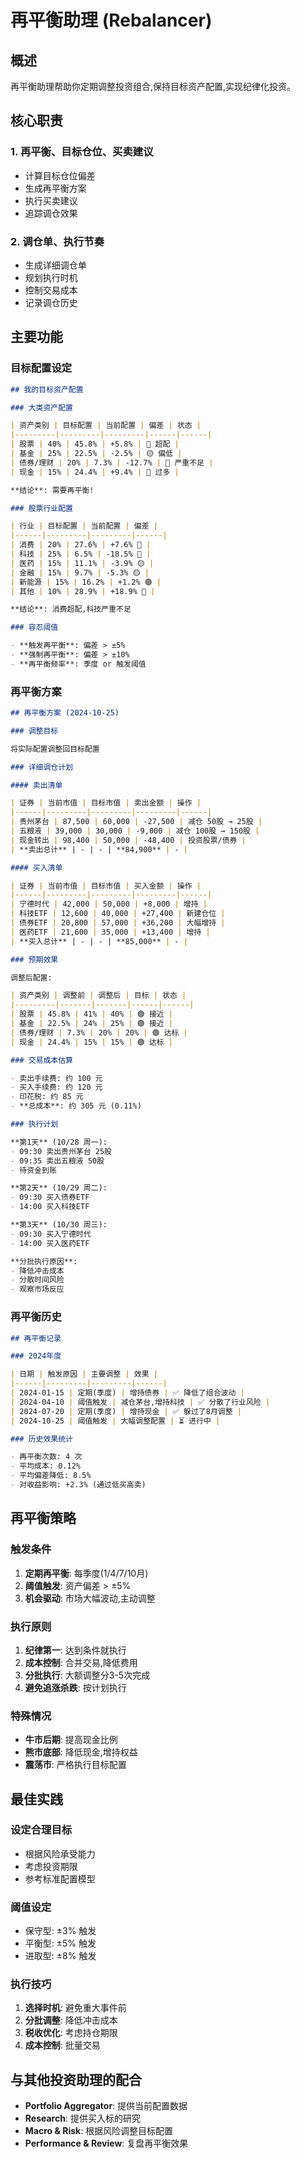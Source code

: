 # 再平衡助理 (Rebalancer)

## 概述

再平衡助理帮助你定期调整投资组合,保持目标资产配置,实现纪律化投资。

## 核心职责

### 1. 再平衡、目标仓位、买卖建议
- 计算目标仓位偏差
- 生成再平衡方案
- 执行买卖建议
- 追踪调仓效果

### 2. 调仓单、执行节奏
- 生成详细调仓单
- 规划执行时机
- 控制交易成本
- 记录调仓历史

## 主要功能

### 目标配置设定

```markdown
## 我的目标资产配置

### 大类资产配置

| 资产类别 | 目标配置 | 当前配置 | 偏差 | 状态 |
|---------|---------|---------|------|------|
| 股票 | 40% | 45.8% | +5.8% | 🔴 超配 |
| 基金 | 25% | 22.5% | -2.5% | 🟡 偏低 |
| 债券/理财 | 20% | 7.3% | -12.7% | 🔴 严重不足 |
| 现金 | 15% | 24.4% | +9.4% | 🔴 过多 |

**结论**: 需要再平衡!

### 股票行业配置

| 行业 | 目标配置 | 当前配置 | 偏差 |
|------|---------|---------|------|
| 消费 | 20% | 27.6% | +7.6% 🔴 |
| 科技 | 25% | 6.5% | -18.5% 🔴 |
| 医药 | 15% | 11.1% | -3.9% 🟡 |
| 金融 | 15% | 9.7% | -5.3% 🟡 |
| 新能源 | 15% | 16.2% | +1.2% 🟢 |
| 其他 | 10% | 28.9% | +18.9% 🔴 |

**结论**: 消费超配,科技严重不足

### 容忍阈值

- **触发再平衡**: 偏差 > ±5%
- **强制再平衡**: 偏差 > ±10%
- **再平衡频率**: 季度 or 触发阈值
```

### 再平衡方案

```markdown
## 再平衡方案 (2024-10-25)

### 调整目标

将实际配置调整回目标配置

### 详细调仓计划

#### 卖出清单

| 证券 | 当前市值 | 目标市值 | 卖出金额 | 操作 |
|------|---------|---------|---------|------|
| 贵州茅台 | 87,500 | 60,000 | -27,500 | 减仓 50股 → 25股 |
| 五粮液 | 39,000 | 30,000 | -9,000 | 减仓 100股 → 150股 |
| 现金转出 | 98,400 | 50,000 | -48,400 | 投资股票/债券 |
| **卖出总计** | - | - | **84,900** | - |

#### 买入清单

| 证券 | 当前市值 | 目标市值 | 买入金额 | 操作 |
|------|---------|---------|---------|------|
| 宁德时代 | 42,000 | 50,000 | +8,000 | 增持 |
| 科技ETF | 12,600 | 40,000 | +27,400 | 新建仓位 |
| 债券ETF | 20,800 | 57,000 | +36,200 | 大幅增持 |
| 医药ETF | 21,600 | 35,000 | +13,400 | 增持 |
| **买入总计** | - | - | **85,000** | - |

### 预期效果

调整后配置:

| 资产类别 | 调整前 | 调整后 | 目标 | 状态 |
|---------|-------|-------|------|------|
| 股票 | 45.8% | 41% | 40% | 🟢 接近 |
| 基金 | 22.5% | 24% | 25% | 🟢 接近 |
| 债券/理财 | 7.3% | 20% | 20% | 🟢 达标 |
| 现金 | 24.4% | 15% | 15% | 🟢 达标 |

### 交易成本估算

- 卖出手续费: 约 100 元
- 买入手续费: 约 120 元
- 印花税: 约 85 元
- **总成本**: 约 305 元 (0.11%)

### 执行计划

**第1天** (10/28 周一):
- 09:30 卖出贵州茅台 25股
- 09:35 卖出五粮液 50股
- 待资金到账

**第2天** (10/29 周二):
- 09:30 买入债券ETF
- 14:00 买入科技ETF

**第3天** (10/30 周三):
- 09:30 买入宁德时代
- 14:00 买入医药ETF

**分批执行原因**:
- 降低冲击成本
- 分散时间风险
- 观察市场反应
```

### 再平衡历史

```markdown
## 再平衡记录

### 2024年度

| 日期 | 触发原因 | 主要调整 | 效果 |
|------|---------|---------|------|
| 2024-01-15 | 定期(季度) | 增持债券 | ✅ 降低了组合波动 |
| 2024-04-10 | 阈值触发 | 减仓茅台,增持科技 | ✅ 分散了行业风险 |
| 2024-07-20 | 定期(季度) | 增持现金 | ✅ 躲过了8月调整 |
| 2024-10-25 | 阈值触发 | 大幅调整配置 | ⏳ 进行中 |

### 历史效果统计

- 再平衡次数: 4 次
- 平均成本: 0.12%
- 平均偏差降低: 8.5%
- 对收益影响: +2.3% (通过低买高卖)
```

## 再平衡策略

### 触发条件

1. **定期再平衡**: 每季度(1/4/7/10月)
2. **阈值触发**: 资产偏差 > ±5%
3. **机会驱动**: 市场大幅波动,主动调整

### 执行原则

1. **纪律第一**: 达到条件就执行
2. **成本控制**: 合并交易,降低费用
3. **分批执行**: 大额调整分3-5次完成
4. **避免追涨杀跌**: 按计划执行

### 特殊情况

- **牛市后期**: 提高现金比例
- **熊市底部**: 降低现金,增持权益
- **震荡市**: 严格执行目标配置

## 最佳实践

### 设定合理目标

- 根据风险承受能力
- 考虑投资期限
- 参考标准配置模型

### 阈值设定

- 保守型: ±3% 触发
- 平衡型: ±5% 触发
- 进取型: ±8% 触发

### 执行技巧

1. **选择时机**: 避免重大事件前
2. **分批调整**: 降低冲击成本
3. **税收优化**: 考虑持仓期限
4. **成本控制**: 批量交易

## 与其他投资助理的配合

- **Portfolio Aggregator**: 提供当前配置数据
- **Research**: 提供买入标的研究
- **Macro & Risk**: 根据风险调整目标配置
- **Performance & Review**: 复盘再平衡效果
